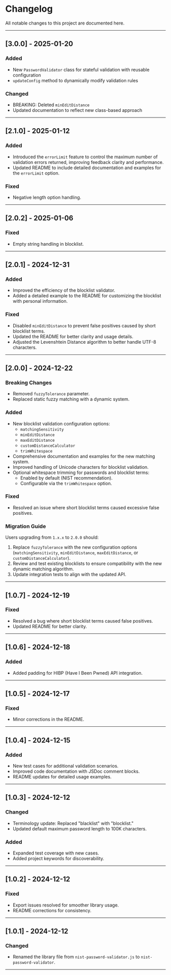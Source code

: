# Changelog

All notable changes to this project are documented here.

---

## [3.0.0] - 2025-01-20

### Added

- New `PasswordValidator` class for stateful validation with reusable configuration
- `updateConfig` method to dynamically modify validation rules

### Changed

- BREAKING: Deleted `minEditDistance`
- Updated documentation to reflect new class-based approach

---

## [2.1.0] - 2025-01-12

### Added

- Introduced the `errorLimit` feature to control the maximum number of validation errors returned, improving feedback clarity and performance.
- Updated README to include detailed documentation and examples for the `errorLimit` option.

### Fixed

- Negative length option handling.

---

## [2.0.2] - 2025-01-06

### Fixed

- Empty string handling in blocklist.

---

## [2.0.1] - 2024-12-31

### Added

- Improved the efficiency of the blocklist validator.
- Added a detailed example to the README for customizing the blocklist with personal information.

### Fixed

- Disabled `minEditDistance` to prevent false positives caused by short blocklist terms.
- Updated the README for better clarity and usage details.
- Adjusted the Levenshtein Distance algorithm to better handle UTF-8 characters.

---

## [2.0.0] - 2024-12-22

### Breaking Changes

- Removed `fuzzyTolerance` parameter.
- Replaced static fuzzy matching with a dynamic system.

### Added

- New blocklist validation configuration options:
  - `matchingSensitivity`
  - `minEditDistance`
  - `maxEditDistance`
  - `customDistanceCalculator`
  - `trimWhitespace`
- Comprehensive documentation and examples for the new matching system.
- Improved handling of Unicode characters for blocklist validation.
- Optional whitespace trimming for passwords and blocklist terms:
  - Enabled by default (NIST recommendation).
  - Configurable via the `trimWhitespace` option.

### Fixed

- Resolved an issue where short blocklist terms caused excessive false positives.

### Migration Guide

Users upgrading from `1.x.x` to `2.0.0` should:

1. Replace `fuzzyTolerance` with the new configuration options (`matchingSensitivity`, `minEditDistance`, `maxEditDistance`, or `customDistanceCalculator`).
2. Review and test existing blocklists to ensure compatibility with the new dynamic matching algorithm.
3. Update integration tests to align with the updated API.

---

## [1.0.7] - 2024-12-19

### Fixed

- Resolved a bug where short blocklist terms caused false positives.
- Updated README for better clarity.

---

## [1.0.6] - 2024-12-18

### Added

- Added padding for HIBP (Have I Been Pwned) API integration.

---

## [1.0.5] - 2024-12-17

### Fixed

- Minor corrections in the README.

---

## [1.0.4] - 2024-12-15

### Added

- New test cases for additional validation scenarios.
- Improved code documentation with JSDoc comment blocks.
- README updates for detailed usage examples.

---

## [1.0.3] - 2024-12-12

### Changed

- Terminology update: Replaced "blacklist" with "blocklist."
- Updated default maximum password length to 100K characters.

### Added

- Expanded test coverage with new cases.
- Added project keywords for discoverability.

---

## [1.0.2] - 2024-12-12

### Fixed

- Export issues resolved for smoother library usage.
- README corrections for consistency.

---

## [1.0.1] - 2024-12-12

### Changed

- Renamed the library file from `nist-password-validator.js` to `nist-password-validator`.

---